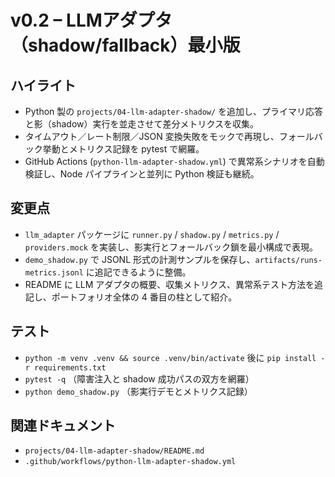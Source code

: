 # v0.2 – LLMアダプタ（shadow/fallback）最小版

## ハイライト
- Python 製の `projects/04-llm-adapter-shadow/` を追加し、プライマリ応答と影（shadow）実行を並走させて差分メトリクスを収集。
- タイムアウト／レート制限／JSON 変換失敗をモックで再現し、フォールバック挙動とメトリクス記録を pytest で網羅。
- GitHub Actions (`python-llm-adapter-shadow.yml`) で異常系シナリオを自動検証し、Node パイプラインと並列に Python 検証も継続。

## 変更点
- `llm_adapter` パッケージに `runner.py` / `shadow.py` / `metrics.py` / `providers.mock` を実装し、影実行とフォールバック鎖を最小構成で表現。
- `demo_shadow.py` で JSONL 形式の計測サンプルを保存し、`artifacts/runs-metrics.jsonl` に追記できるように整備。
- README に LLM アダプタの概要、収集メトリクス、異常系テスト方法を追記し、ポートフォリオ全体の 4 番目の柱として紹介。

## テスト
- `python -m venv .venv && source .venv/bin/activate` 後に `pip install -r requirements.txt`
- `pytest -q` （障害注入と shadow 成功パスの双方を網羅）
- `python demo_shadow.py` （影実行デモとメトリクス記録）

## 関連ドキュメント
- `projects/04-llm-adapter-shadow/README.md`
- `.github/workflows/python-llm-adapter-shadow.yml`
